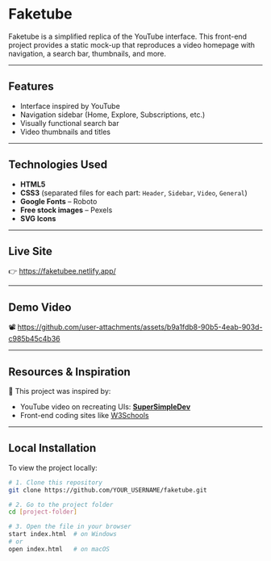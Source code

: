 # Faketube

Faketube is a simplified replica of the YouTube interface. This front-end project provides a static mock-up that reproduces a video homepage with navigation, a search bar, thumbnails, and more.

---

## Features

* Interface inspired by YouTube  
* Navigation sidebar (Home, Explore, Subscriptions, etc.)  
* Visually functional search bar  
* Video thumbnails and titles  

---

## Technologies Used

* **HTML5**  
* **CSS3** (separated files for each part: `Header`, `Sidebar`, `Video`, `General`)  
* **Google Fonts** – Roboto  
* **Free stock images** – Pexels  
* **SVG Icons**  

---

## Live Site

👉 https://faketubee.netlify.app/

---

## Demo Video

📽️ https://github.com/user-attachments/assets/b9a1fdb8-90b5-4eab-903d-c985b45c4b36



---

## Resources & Inspiration

📌 This project was inspired by:

* YouTube video on recreating UIs: [**SuperSimpleDev**](https://www.youtube.com/watch?v=G3e-cpL7ofc&t=23229s&pp=ygUcc3VwZXJzaW1wbGVkZXYgeW91dHViZSBjbG9uZQ%3D%3D)
* Front-end coding sites like [W3Schools](https://www.w3schools.com)

---

## Local Installation

To view the project locally:

```bash
# 1. Clone this repository
git clone https://github.com/YOUR_USERNAME/faketube.git

# 2. Go to the project folder
cd [project-folder]

# 3. Open the file in your browser
start index.html  # on Windows
# or
open index.html   # on macOS
